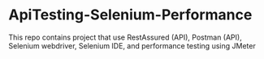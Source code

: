 # ApiTesting-Selenium-Performance

This repo contains project that use RestAssured (API), Postman (API), Selenium webdriver, Selenium IDE, and performance testing using JMeter
